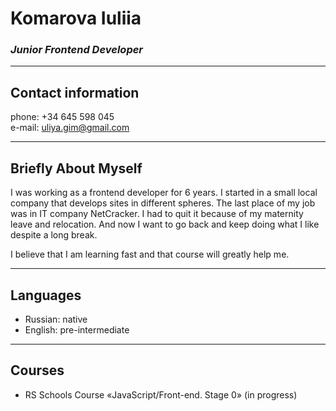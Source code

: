 # Komarova Iuliia

### _Junior Frontend Developer_

___

## Contact information

phone: +34 645 598 045  
e-mail: uliya.gim@gmail.com

___

## Briefly About Myself

I was working as a frontend developer for 6 years. I started in a small local company that develops sites in different spheres. The last place of my job was in IT company NetCracker. I had to quit it because of my maternity leave and relocation. And now I want to go back and keep doing what I like despite a long break.

I believe that I am learning fast and that course will greatly help me.

___

## Languages
* Russian: native
* English: pre-intermediate
  
___

## Courses
* RS Schools Course «JavaScript/Front-end. Stage 0» (in progress)
